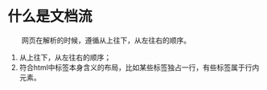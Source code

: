 # 什么是文档流
&emsp;&emsp;网页在解析的时候，遵循从上往下，从左往右的顺序。

1. 从上往下，从左往右的顺序；
2. 符合html中标签本身含义的布局，比如某些标签独占一行，有些标签属于行内元素。


<!-- https://www.zhihu.com/question/21911352 -->
<!-- https://www.cnblogs.com/jing-tian/p/11013867.html -->